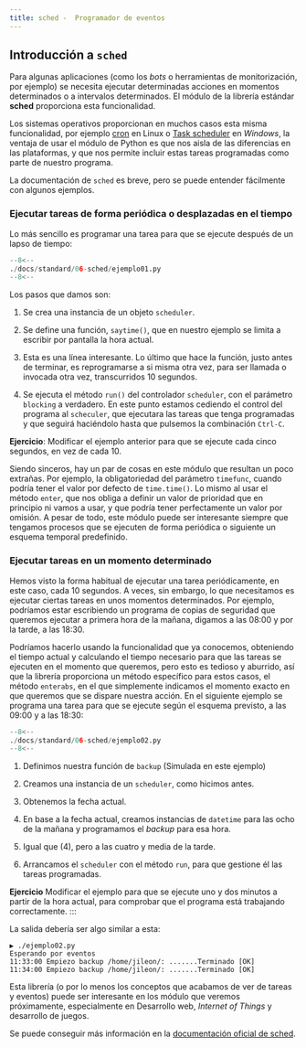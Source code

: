 ```yaml
---
title: sched -  Programador de eventos
---
```

## Introducción a `sched`

Para algunas aplicaciones (como los *bots* o herramientas de monitorización,
por ejemplo) se necesita ejecutar determinadas acciones en momentos
determinados o a intervalos determinados. El módulo de la librería estándar
**sched** proporciona esta funcionalidad.

Los sistemas operativos proporcionan en muchos casos esta misma funcionalidad,
por ejemplo [cron](https://es.wikipedia.org/wiki/Cron_(Unix)) en Linux o [Task
scheduler](https://es.wikipedia.org/wiki/Planificador_de_tareas_(Windows)) en
*Windows*, la ventaja de usar el módulo de Python es que nos aisla de las
diferencias en las plataformas, y que nos permite incluir estas tareas
programadas como parte de nuestro programa.

La documentación de `sched` es breve, pero se puede entender fácilmente con
algunos ejemplos.

### Ejecutar tareas de forma periódica o desplazadas en el tiempo


Lo más sencillo es programar una tarea para que se ejecute después de un lapso
de tiempo:

``` python
--8<--
./docs/standard/06-sched/ejemplo01.py
--8<--
```

Los pasos que damos son:

1. Se crea una instancia de un objeto `scheduler`.

2. Se define una función, `saytime()`, que en nuestro ejemplo se limita a
   escribir por pantalla la hora actual.

3. Esta es una línea interesante. Lo último que hace la función, justo antes de
   terminar, es reprogramarse a si misma otra vez, para ser llamada o invocada
   otra vez, transcurridos 10 segundos.

4. Se ejecuta el método `run()` del controlador `scheduler`, con el parámetro
   `blocking` a verdadero. En este punto estamos cediendo el control del
   programa al `scheculer`, que ejecutara las tareas que tenga programadas y
   que seguirá haciéndolo hasta que pulsemos la combinación `Ctrl-C`.

**Ejercicio**: Modificar el ejemplo anterior para que se ejecute cada cinco
segundos, en vez de cada 10.

Siendo sinceros, hay un par de cosas en este módulo que resultan un poco
extrañas. Por ejemplo, la obligatoriedad del parámetro `timefunc`, cuando
podría tener el valor por defecto de `time.time()`. Lo mismo al usar el método
`enter`, que nos obliga a definir un valor de prioridad que en principio ni
vamos a usar, y que podría tener perfectamente un valor por omisión. A pesar de
todo, este módulo puede ser interesante siempre que tengamos procesos que se
ejecuten de forma periódica o siguiente un esquema temporal predefinido.


### Ejecutar tareas en un momento determinado

Hemos visto la forma habitual de ejecutar una tarea periódicamente, en este
caso, cada 10 segundos. A veces, sin embargo, lo que necesitamos es ejecutar
ciertas tareas en unos momentos determinados. Por ejemplo, podríamos estar
escribiendo un programa de copias de seguridad que queremos ejecutar a primera
hora de la mañana, digamos a las 08:00 y por la tarde, a las 18:30.

Podríamos hacerlo usando la funcionalidad que ya conocemos, obteniendo el
tiempo actual y calculando el tiempo necesario para que las tareas se ejecuten
en el momento que queremos, pero esto es tedioso y aburrido, así que la
librería proporciona un método específico para estos casos, el método
`enterabs`, en el que simplemente indicamos el momento exacto en que queremos
que se dispare nuestra acción. En el siguiente ejemplo se programa una tarea
para que se ejecute según el esquema previsto, a las 09:00 y a las 18:30:

```python
--8<--
./docs/standard/06-sched/ejemplo02.py
--8<--
```

1. Definimos nuestra función de `backup` (Simulada en este ejemplo)

2. Creamos una instancia de un `scheduler`, como hicimos antes.

3. Obtenemos la fecha actual.

4. En base a la fecha actual, creamos instancias de `datetime` para las ocho de
   la mañana y programamos el *backup* para esa hora.

5. Igual que (4), pero a las cuatro y media de la tarde.

6. Arrancamos el `scheduler` con el método `run`, para que gestione él
   las tareas programadas.


**Ejercicio** Modificar el ejemplo para que se ejecute uno y dos minutos
a partir de la hora actual, para comprobar que el programa está
trabajando correctamente.
:::

La salida debería ser algo similar a esta:

```shell
▶ ./ejemplo02.py 
Esperando por eventos
11:33:00 Empiezo backup /home/jileon/: .......Terminado [OK]
11:34:00 Empiezo backup /home/jileon/: .......Terminado [OK]
```

Esta librería (o por lo menos los conceptos que acabamos de ver de tareas y
eventos) puede ser interesante en los módulo que veremos próximamente,
especialmente en Desarrollo web, *Internet of Things* y desarrollo de juegos.

Se puede conseguir más información en la [documentación oficial de
sched](https://docs.python.org/3/library/sched.html).
